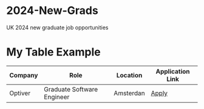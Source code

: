 # 2024-New-Grads
UK 2024 new graduate job opportunities

# My Table Example

| Company | Role | Location | Application Link |
| -------- | -------- | -------- | -------- |
| Optiver  | Graduate Software Engineer | Amsterdan | [Apply](https://optiver.com/working-at-optiver/career-opportunities/6642543002/?gh_jid=6642543002&gh_src=a4d522322us&utm_campaign=EU+Campus+Season+2023&utm_medium=email&_hsmi=272988687&_hsenc=p2ANqtz--Uho1QJMuXdbWErtOD6rvax3kpbsRqjumToKYPTSN9NUr0UKS5e7Y-b25yI3qc1HfmvY6c7QF1J7E4ghPxzP5lsJB6gQ&utm_content=272988687&utm_source=hs_email) |

